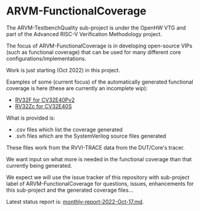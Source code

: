# ARVM-FunctionalCoverage

The ARVM-TestbenchQuality sub-project is under the OpenHW VTG and part of the Advanced RISC-V Verification Methodology project.

The focus of ARVM-FunctionalCoverage is in developing open-source VIPs (such as functional coverage) that can be used for many different core configurations/implementations.

Work is just starting (Oct 2022) in this project.

Examples of some (current focus) of the automatically generated functional coverage is here (these are currently an incomplete wip):   
- [RV32F for CV32E40Pv2](RV32F-20221025)
- [RV32Zc for CV32E40S](RV32Zc-20221025)

What is provided is:
- .csv files which list the coverage generated
- .svh files which are the SystemVerilog source files generated

These files work from the RVVI-TRACE data from the DUT/Core's tracer.

We want input on what more is needed in the functional coverage than that currently being generated.

We expect we will use the issue tracker of this repository with sub-project label of ARVM-FunctionalCoverage for questions, issues, enhancements for this sub-project and the generated coverage files...

Latest status report is: [monthly-report-2022-Oct-17.md](https://github.com/openhwgroup/programs/TGs/verification-task-group/projects/ARVM-FunctionalCoverage/meetings/2022/monthly-report-2022-Oct-17.md).


